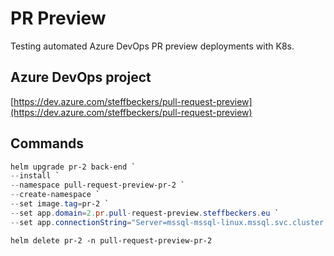 # PR Preview

Testing automated Azure DevOps PR preview deployments with K8s.

## Azure DevOps project

[https://dev.azure.com/steffbeckers/pull-request-preview](https://dev.azure.com/steffbeckers/pull-request-preview)

## Commands

```powershell
helm upgrade pr-2 back-end `
--install `
--namespace pull-request-preview-pr-2 `
--create-namespace `
--set image.tag=pr-2 `
--set app.domain=2.pr.pull-request-preview.steffbeckers.eu `
--set app.connectionString="Server=mssql-mssql-linux.mssql.svc.cluster.local;Database=PullRequestPreview-PR-2;User ID=app;Password=*=ac5bLtp?Dd9TnUkEJD"
```

```
helm delete pr-2 -n pull-request-preview-pr-2
```
